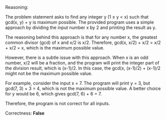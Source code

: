 Reasoning:

The problem statement asks to find any integer y (1 ≤ y < x) such that gcd(x, y) + y is maximum possible. The provided program uses a simple approach by dividing the input number x by 2 and printing the result as y.

The reasoning behind this approach is that for any number x, the greatest common divisor (gcd) of x and x/2 is x/2. Therefore, gcd(x, x/2) + x/2 = x/2 + x/2 = x, which is the maximum possible value.

However, there is a subtle issue with this approach. When x is an odd number, x/2 will be a fraction, and the program will print the integer part of the division result, which is (x-1)/2. In this case, the gcd(x, (x-1)/2) + (x-1)/2 might not be the maximum possible value.

For example, consider the input x = 7. The program will print y = 3, but gcd(7, 3) + 3 = 4, which is not the maximum possible value. A better choice for y would be 6, which gives gcd(7, 6) + 6 = 7.

Therefore, the program is not correct for all inputs.

Correctness: **False**